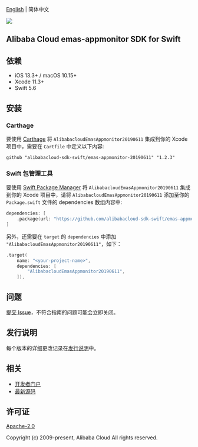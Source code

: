[English](README.md) | 简体中文

![](https://aliyunsdk-pages.alicdn.com/icons/AlibabaCloud.svg)

## Alibaba Cloud emas-appmonitor SDK for Swift

## 依赖

- iOS 13.3+ / macOS 10.15+
- Xcode 11.3+
- Swift 5.6

## 安装

### Carthage

要使用 [Carthage](https://github.com/Carthage/Carthage) 将 `AlibabacloudEmasAppmonitor20190611` 集成到你的 Xcode 项目中，需要在 `Cartfile` 中定义以下内容:

```ogdl
github "alibabacloud-sdk-swift/emas-appmonitor-20190611" "1.2.3"
```

### Swift 包管理工具

要使用 [Swift Package Manager](https://swift.org/package-manager/) 将 `AlibabacloudEmasAppmonitor20190611` 集成到你的 Xcode 项目中，请将 `AlibabacloudEmasAppmonitor20190611` 添加至你的 `Package.swift` 文件的 dependencies 数组内容中:

```swift
dependencies: [
    .package(url: "https://github.com/alibabacloud-sdk-swift/emas-appmonitor-20190611.git", from: "1.2.3")
]
```

另外，还需要在 `target` 的 `dependencies` 中添加 `"AlibabacloudEmasAppmonitor20190611"`，如下：

```swift
.target(
    name: "<your-project-name>",
    dependencies: [
        "AlibabacloudEmasAppmonitor20190611",
    ]),
```

## 问题

[提交 Issue](https://github.com/alibabacloud-sdk-swift/emas-appmonitor-20190611/issues/new)，不符合指南的问题可能会立即关闭。

## 发行说明

每个版本的详细更改记录在[发行说明](./ChangeLog.txt)中。

## 相关

* [开发者门户](https://next.api.aliyun.com/home)
* [最新源码](https://github.com/alibabacloud-sdk-swift/emas-appmonitor-20190611)

## 许可证

[Apache-2.0](http://www.apache.org/licenses/LICENSE-2.0)

Copyright (c) 2009-present, Alibaba Cloud All rights reserved.
